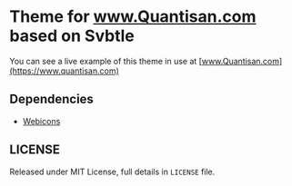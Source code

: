 # Theme for www.Quantisan.com based on Svbtle

You can see a live example of this theme in use at [www.Quantisan.com](https://www.quantisan.com)

## Dependencies

- [Webicons](https://github.com/adamfairhead/webicons)

## LICENSE

Released under MIT License, full details in `LICENSE` file.